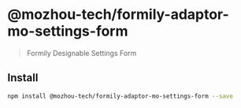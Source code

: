 # @mozhou-tech/formily-adaptor-mo-settings-form

> Formily Designable Settings Form

## Install

```bash
npm install @mozhou-tech/formily-adaptor-mo-settings-form --save
```
